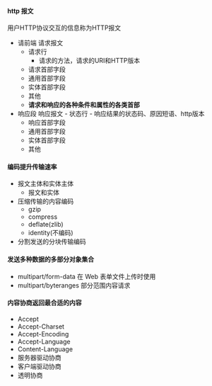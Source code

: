 #### http 报文

用户HTTP协议交互的信息称为HTTP报文

- 请前端  请求报文
	- 请求行
		-  请求的方法，请求的URI和HTTP版本
	- 请求首部字段
	- 通用首部字段
	- 实体首部字段
	- 其他
	- **请求和响应的各种条件和属性的各类首部**
- 响应段  响应报文
		- 状态行
			- 响应结果的状态码、原因短语、http版本
	- 响应首部字段
	- 通用首部字段
	- 实体首部字段
	- 其他

#### 编码提升传输速率
- 报文主体和实体主体
	- 报文和实体
- 压缩传输的内容编码
	- gzip
	- compress
	- deflate(zlib)
	- identity(不编码)
- 分割发送的分块传输编码

#### 发送多种数据的多部分对象集合
- multipart/form-data  在 Web 表单文件上传时使用
- multipart/byteranges 部分范围内容请求

#### 内容协商返回最合适的内容
- Accept 
- Accept-Charset
- Accept-Encoding 
- Accept-Language 
- Content-Language
- 服务器驱动协商
- 客户端驱动协商
- 透明协商